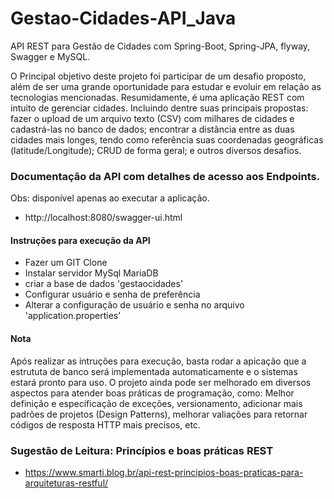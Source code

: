 # Gestao-Cidades-API_Java

API REST para Gestão de Cidades com Spring-Boot, Spring-JPA, flyway, Swagger e MySQL.

O Principal objetivo deste projeto foi participar de um desafio proposto, além de ser uma grande oportunidade para estudar e evoluir em relação as tecnologias mencionadas. Resumidamente, é uma aplicação REST com intuito de gerenciar cidades. Incluindo dentre suas principais propostas: fazer o upload de um arquivo texto (CSV) com milhares de cidades e cadastrá-las no banco de dados; encontrar a distância entre as duas cidades mais longes, tendo como referência suas coordenadas geográficas (latitude/Longitude); CRUD de forma geral; e outros diversos desafios.

### Documentação da API com detalhes de acesso aos Endpoints.
Obs: disponível apenas ao executar a aplicação. 
- http://localhost:8080/swagger-ui.html


#### Instruções para execução da API
- Fazer um GIT Clone
- Instalar servidor MySql MariaDB
- criar a base de dados 'gestaocidades'
- Configurar usuário e senha de preferência
- Alterar a configuração de usuário e senha no arquivo 'application.properties'


#### Nota
Após realizar as intruções para execução, basta rodar a apicação que a estrututa de banco será implementada automaticamente e o sistemas estará pronto para uso. O projeto ainda pode ser melhorado em diversos aspectos para atender boas práticas de programação, como: Melhor definição e especificação de exceções, versionamento, adicionar mais padrões de projetos (Design Patterns), melhorar valiações para retornar códigos de resposta HTTP mais precisos, etc.


### Sugestão de Leitura: Princípios e boas práticas REST
- https://www.smarti.blog.br/api-rest-principios-boas-praticas-para-arquiteturas-restful/
